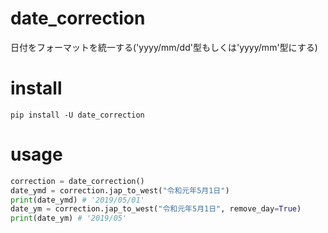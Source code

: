 # date_correction

日付をフォーマットを統一する('yyyy/mm/dd'型もしくは'yyyy/mm'型にする)

# install

```shell
pip install -U date_correction
```

# usage

```python
correction = date_correction()
date_ymd = correction.jap_to_west("令和元年5月1日")
print(date_ymd) # '2019/05/01'
date_ym = correction.jap_to_west("令和元年5月1日", remove_day=True)
print(date_ym) # '2019/05'
```

